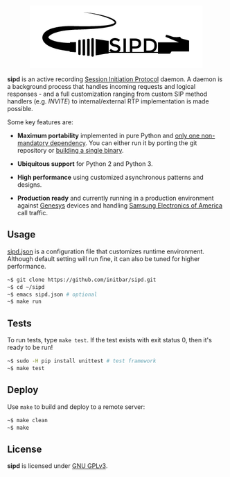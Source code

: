 <p align="center">
  <img src="./docs/logo.png">
</p>

**sipd** is an active recording [Session Initiation Protocol](https://www.ietf.org/rfc/rfc3261.txt) daemon. A daemon is a background process that handles incoming requests and logical responses - and a full customization ranging from custom SIP method handlers (e.g. *INVITE*) to internal/external RTP implementation is made possible.

Some key features are:

- **Maximum portability** implemented in pure Python and [only one non-mandatory dependency](#tests). You can either run it by porting the git repository or [building a single binary](./Makefile).

- **Ubiquitous support** for Python 2 and Python 3.

- **High performance** using customized asynchronous patterns and designs.

- **Production ready** and currently running in a production environment against [Genesys](http://www.genesys.com) devices and handling [Samsung Electronics of America](http://www.samsung.com) call traffic.

## Usage

[sipd.json](./sipd.json) is a configuration file that customizes runtime environment. Although default setting will run fine, it can also be tuned for higher performance.

```bash
~$ git clone https://github.com/initbar/sipd.git
~$ cd ~/sipd
~$ emacs sipd.json # optional
~$ make run
```

## Tests

To run tests, type `make test`. If the test exists with exit status 0, then it's ready to be run!

```bash
~$ sudo -H pip install unittest # test framework
~$ make test
```

## Deploy

Use `make` to build and deploy to a remote server:

```bash
~$ make clean
~$ make
```

## License
**sipd** is licensed under [GNU GPLv3](./LICENSE.md).

